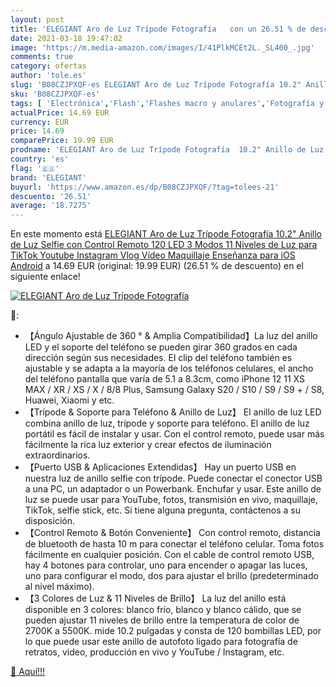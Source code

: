 ```yaml
---
layout: post
title: 'ELEGIANT Aro de Luz Trípode Fotografía   con un 26.51 % de descuento'
date: 2021-03-18 19:47:02
image: 'https://m.media-amazon.com/images/I/41PlkMCEt2L._SL400_.jpg'
comments: true
category: ofertas
author: 'tole.es'
slug: 'B08CZJPXQF-es ELEGIANT Aro de Luz Trípode Fotografía 10.2" Anillo de Luz...'
sku: 'B08CZJPXQF-es'
tags: [ 'Electrónica','Flash','Flashes macro y anulares','Fotografía y videocámaras','android','elegiant', ]
actualPrice: 14.69 EUR
currency: EUR
price: 14.69
comparePrice: 19.99 EUR
prodname: 'ELEGIANT Aro de Luz Trípode Fotografía  10.2" Anillo de Luz Selfie con Control Remoto 120 LED 3 Modos 11 Niveles de Luz para TikTok Youtube Instagram Vlog Vídeo Maquillaje Enseñanza para iOS Android'
country: 'es'
flag: '🇪🇸'
brand: 'ELEGIANT'
buyurl: 'https://www.amazon.es/dp/B08CZJPXQF/?tag=tolees-21'
descuento: '26.51'
average: '18.7275'
---
```


En este momento está [ELEGIANT Aro de Luz Trípode Fotografía  10.2" Anillo de Luz Selfie con Control Remoto 120 LED 3 Modos 11 Niveles de Luz para TikTok Youtube Instagram Vlog Vídeo Maquillaje Enseñanza para iOS Android](https://www.amazon.es/dp/B08CZJPXQF/?tag=tolees-21) a 14.69 EUR (original: 19.99 EUR) (26.51 %  de descuento) en el siguiente enlace!

[![ELEGIANT Aro de Luz Trípode Fotografía  ](https://m.media-amazon.com/images/I/41PlkMCEt2L._SL400_.jpg)](https://www.amazon.es/dp/B08CZJPXQF/?tag=tolees-21)

🔎:

- 【Ángulo Ajustable de 360 ​​° & Amplia Compatibilidad】La luz del anillo LED y el soporte del teléfono se pueden girar 360 grados en cada dirección según sus necesidades. El clip del teléfono también es ajustable y se adapta a la mayoría de los teléfonos celulares, el ancho del teléfono pantalla que varía de 5.1 a 8.3cm, como iPhone 12 11 XS MAX / XR / XS / X / 8/8 Plus, Samsung Galaxy S20 / S10 / S9 / S9 + / S8, Huawei, Xiaomi y etc.
- 【Trípode & Soporte para Teléfono & Anillo de Luz】 El anillo de luz LED combina anillo de luz, trípode y soporte para teléfono. El anillo de luz portátil es fácil de instalar y usar. Con el control remoto, puede usar más fácilmente la rica luz exterior y crear efectos de iluminación extraordinarios.
- 【Puerto USB & Aplicaciones Extendidas】 Hay un puerto USB en nuestra luz de anillo selfie con trípode. Puede conectar el conector USB a una PC, un adaptador o un Powerbank. Enchufar y usar. Este anillo de luz se puede usar para YouTube, fotos, transmisión en vivo, maquillaje, TikTok, selfie stick, etc. Si tiene alguna pregunta, contáctenos a su disposición.
- 【Control Remoto & Botón Conveniente】 Con control remoto, distancia de bluetooth de hasta 10 m para conectar el teléfono celular. Toma fotos fácilmente en cualquier posición. Con el cable de control remoto USB, hay 4 botones para controlar, uno para encender o apagar las luces, uno para configurar el modo, dos para ajustar el brillo (predeterminado al nivel máximo).
- 【3 Colores de Luz & 11 Niveles de Brillo】 La luz del anillo está disponible en 3 colores: blanco frío, blanco y blanco cálido, que se pueden ajustar 11 niveles de brillo entre la temperatura de color de 2700K a 5500K. mide 10.2 pulgadas y consta de 120 bombillas LED, por lo que puede usar este anillo de autofoto ligado para fotografía de retratos, video, producción en vivo y YouTube / Instagram, etc.

[🛒 Aquí!!!](https://www.amazon.es/dp/B08CZJPXQF/?tag=tolees-21)
